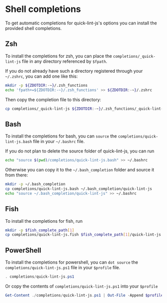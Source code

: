 # Shell completions

To get automatic completions for quick-lint-js's options you can install the provided shell completions.

## Zsh

To install the completions for zsh, you can place the `completions/_quick-lint-js` file in any
directory referenced by `$fpath`.

If you do not already have such a directory registered through your `~/.zshrc`, you can add one like this:

```sh
mkdir -p ${ZDOTDIR:-~}/.zsh_functions
echo 'fpath+=${ZDOTDIR:-~}/.zsh_functions' >> ${ZDOTDIR:-~}/.zshrc
```

Then copy the completion file to this directory:

```sh
cp completions/_quick-lint-js ${ZDOTDIR:-~}/.zsh_functions/_quick-lint-js
```

## Bash

To install the completions for bash, you can `source` the `completions/quick-lint-js.bash` file
in your `~/.bashrc` file.

If you do not plan to delete the source folder of quick-lint-js, you can run

```sh
echo "source $(pwd)/completions/quick-lint-js.bash" >> ~/.bashrc
```

Otherwise you can copy it to the `~/.bash_completion` folder and source it from there:

```sh
mkdir -p ~/.bash_completion
cp completions/quick-lint-js.bash ~/.bash_completion/quick-lint-js
echo "source ~/.bash_completion/quick-lint-js" >> ~/.bashrc
```

## Fish

To install the completions for fish, run

```sh
mkdir -p $fish_complete_path[1]
cp completions/quick-lint-js.fish $fish_complete_path[1]/quick-lint-js.fish
```

## PowerShell

To install the completions for powershell, you can `dot source` the `completions/quick-lint-js.ps1` file in your `$profile` file.

```powershell
. completions/quick-lint-js.ps1
```

Or copy the contents of `completions/quick-lint-js.ps1` into your `$profile`

```powershell
Get-Content ./completions/quick-lint-js.ps1 | Out-File -Append $profile
```